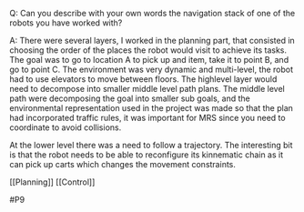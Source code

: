 Q: Can you describe with your own words the navigation stack of one of the robots you have worked with?

A: There were several layers, I worked in the planning part, that consisted in choosing the order of the places the robot would visit to achieve its tasks. The goal was to go to location A to pick up and item, take it to point B, and go to point C. The environment was very dynamic and multi-level, the robot had to use elevators to move between floors. The highlevel layer would need to decompose into smaller middle level path plans. The middle level path were decomposing the goal into smaller sub goals, and the environmental representation used in the project was made so that the plan had incorporated traffic rules, it was important for MRS since you need to coordinate to avoid collisions.

At the lower level there was a need to follow a trajectory. The interesting bit is that the robot needs to be able to reconfigure its kinnematic chain as it can pick up carts which changes the movement constraints.

[[Planning]]
[[Control]]

#P9 